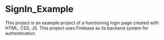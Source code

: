 # SignIn_Example
This project is an example project of a functioning login page created with HTML, CSS, JS. This project uses Firebase as its backend system for authentication.
